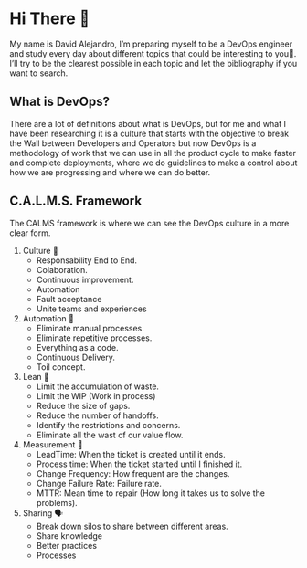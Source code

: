 # Hi There 👋
My name is David Alejandro, I’m preparing myself to be a DevOps engineer and study every day about different topics that could be interesting to you🧐. I’ll try to be the clearest possible in each topic and let the bibliography if you want to search.

## What is DevOps?
There are a lot of definitions about what is DevOps, but for me and what I have been researching it is a culture that starts with the objective to break the Wall between Developers and Operators but now DevOps is a methodology of work that we can use in all the product cycle to make faster and complete deployments, where we do guidelines to make a control about how we are progressing and where we can do better.

## C.A.L.M.S. Framework
The CALMS framework is where we can see the DevOps culture in a more clear form.
1. Culture 📖
   - Responsability End to End.
   - Colaboration.
   - Continuous improvement.
   - Automation
   - Fault acceptance
   - Unite teams and experiences
2. Automation 🤖
   - Eliminate manual processes.
   - Eliminate repetitive processes.
   - Everything as a code.
   - Continuous Delivery.
   - Toil concept.
3. Lean 🚮
   - Limit the accumulation of waste.
   - Limit the WIP (Work in process)
   - Reduce the size of gaps.
   - Reduce the number of handoffs.
   - Identify the restrictions and concerns.
   - Eliminate all the wast of our value flow.
4. Measurement 📏
	- LeadTime: When the ticket is created until it ends.
	- Process time: When the ticket started until I finished it.
	- Change Frequency: How frequent are the changes.
	- Change Failure Rate: Failure rate.
   - MTTR: Mean time to repair (How long it takes us to solve the problems).
5. Sharing 🗣
	- Break down silos to share between different areas.
	- Share knowledge
	- Better practices
   - Processes


